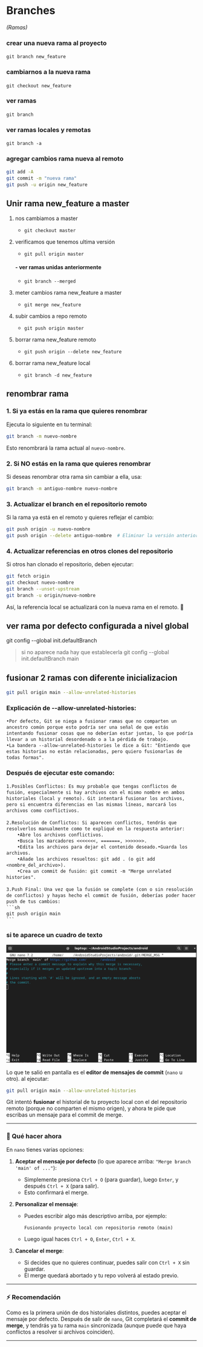 # Branches 
_(Ramas)_

### crear una nueva rama al proyecto
`git branch new_feature`

### cambiarnos a la nueva rama
`git checkout new_feature`

### ver ramas
`git branch`

### ver ramas locales y remotas
`git branch -a`

### agregar cambios rama nueva al remoto
```bash
git add -A
git commit -m "nueva rama"
git push -u origin new_feature
```


## Unir rama new_feature a master

1. nos cambiamos a master
    - `git checkout master`

2. verificamos que tenemos ultima versión
    - `git pull origin master`
    #### - ver ramas unidas anteriormente
    - `git branch --merged`

3. meter cambios rama new_feature a master
    - `git merge new_feature `

4. subir cambios a repo remoto
    - `git push origin master `

5. borrar rama new_feature remoto
    - `git push origin --delete new_feature`

6. borrar rama new_feature local
    - `git branch -d new_feature`

## renombrar rama

### 1. **Si ya estás en la rama que quieres renombrar**
Ejecuta lo siguiente en tu terminal:
```sh
git branch -m nuevo-nombre
```
Esto renombrará la rama actual al `nuevo-nombre`.

### 2. **Si NO estás en la rama que quieres renombrar**
Si deseas renombrar otra rama sin cambiar a ella, usa:
```sh
git branch -m antiguo-nombre nuevo-nombre
```

### 3. **Actualizar el branch en el repositorio remoto**
Si la rama ya está en el remoto y quieres reflejar el cambio:
```sh
git push origin -u nuevo-nombre
git push origin --delete antiguo-nombre  # Eliminar la versión anterior en remoto
```

### 4. **Actualizar referencias en otros clones del repositorio**
Si otros han clonado el repositorio, deben ejecutar:
```sh
git fetch origin
git checkout nuevo-nombre
git branch --unset-upstream
git branch -u origin/nuevo-nombre
```

Así, la referencia local se actualizará con la nueva rama en el remoto. 🚀

## ver rama por defecto configurada a nivel global
git config --global init.defaultBranch

>si no aparece nada hay que establecerla
git config --global init.defaultBranch main


## fusionar 2 ramas con diferente inicializacion
```sh
git pull origin main --allow-unrelated-histories
```
### Explicación de --allow-unrelated-histories:
    •Por defecto, Git se niega a fusionar ramas que no comparten un ancestro común porque esto podría ser una señal de que estás intentando fusionar cosas que no deberían estar juntas, lo que podría llevar a un historial desordenado o a la pérdida de trabajo.
    •La bandera --allow-unrelated-histories le dice a Git: "Entiendo que estas historias no están relacionadas, pero quiero fusionarlas de todas formas".
    
### Después de ejecutar este comando:
    
    1.Posibles Conflictos: Es muy probable que tengas conflictos de fusión, especialmente si hay archivos con el mismo nombre en ambos historiales (local y remoto). Git intentará fusionar los archivos, pero si encuentra diferencias en las mismas líneas, marcará los archivos como conflictivos.
    
    2.Resolución de Conflictos: Si aparecen conflictos, tendrás que resolverlos manualmente como te expliqué en la respuesta anterior:
        •Abre los archivos conflictivos.    
        •Busca los marcadores <<<<<<<, =======, >>>>>>>.
        •Edita los archivos para dejar el contenido deseado.•Guarda los archivos.
        •Añade los archivos resueltos: git add . (o git add <nombre_del_archivo>).
        •Crea un commit de fusión: git commit -m "Merge unrelated histories".
    
    3.Push Final: Una vez que la fusión se complete (con o sin resolución de conflictos) y hayas hecho el commit de fusión, deberías poder hacer push de tus cambios:
    ```sh
    git push origin main
    ```
### si te aparece un cuadro de texto
![allow-unrelated-histories](allow-unrelated-histories.png)

Lo que te salió en pantalla es el **editor de mensajes de commit** (`nano` u otro).
al ejecutar:

```bash
git pull origin main --allow-unrelated-histories
```

Git intentó **fusionar** el historial de tu proyecto local con el del repositorio remoto (porque no comparten el mismo origen), y ahora te pide que escribas un mensaje para el commit de merge.

---

### 🔧 Qué hacer ahora

En `nano` tienes varias opciones:

1. **Aceptar el mensaje por defecto** (lo que aparece arriba: `"Merge branch 'main' of ..."`):

   * Simplemente presiona `Ctrl + O` (para guardar), luego `Enter`, y después `Ctrl + X` (para salir).
   * Esto confirmará el merge.

2. **Personalizar el mensaje**:

   * Puedes escribir algo más descriptivo arriba, por ejemplo:

     ```
     Fusionando proyecto local con repositorio remoto (main)
     ```
   * Luego igual haces `Ctrl + O`, `Enter`, `Ctrl + X`.

3. **Cancelar el merge**:

   * Si decides que no quieres continuar, puedes salir con `Ctrl + X` sin guardar.
   * El merge quedará abortado y tu repo volverá al estado previo.

---

### ⚡ Recomendación

Como es la primera unión de dos historiales distintos, puedes aceptar el mensaje por defecto.
Después de salir de `nano`, Git completará el **commit de merge**, y tendrás ya tu rama `main` sincronizada (aunque puede que haya conflictos a resolver si archivos coinciden).

---



